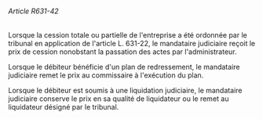 ###### Article R631-42

Lorsque la cession totale ou partielle de l'entreprise a été ordonnée par le tribunal en application de l'article L. 631-22, le mandataire judiciaire reçoit le prix de cession nonobstant la passation des actes par l'administrateur.

Lorsque le débiteur bénéficie d'un plan de redressement, le mandataire judiciaire remet le prix au commissaire à l'exécution du plan.

Lorsque le débiteur est soumis à une liquidation judiciaire, le mandataire judiciaire conserve le prix en sa qualité de liquidateur ou le remet au liquidateur désigné par le tribunal.

